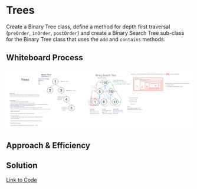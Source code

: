 # Trees

Create a Binary Tree class, define a method for depth first traversal (`preOrder`, `inOrder`, `postOrder`) and create a Binary Search Tree sub-class for the Binary Tree class that uses the `add` and `contains` methods.

## Whiteboard Process

![Whiteboard](./whiteboard.png)

## Approach & Efficiency
<!-- What approach did you take? Why? What is the Big O space/time for this approach? -->



## Solution
<!-- Show how to run your code, and examples of it in action -->

[Link to Code](./index.js)
